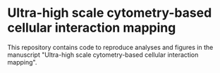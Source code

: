 # Ultra-high scale cytometry-based cellular interaction mapping
This repository contains code to reproduce analyses and figures in the manuscript "Ultra-high scale cytometry-based cellular interaction mapping". 
